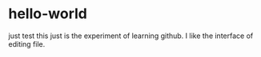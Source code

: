 # hello-world
just test 
this just is the experiment of learning github.
I like the interface of editing file.
